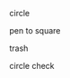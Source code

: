 circle
<i class="fa-thin fa-circle"></i>

pen to square
<i class="fa-solid fa-pen-to-square"></i>

trash
<i class="fa-solid fa-trash"></i>

circle check
<i class="fa-regular fa-circle-check"></i>